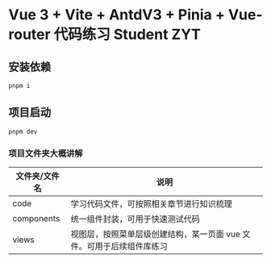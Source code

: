 <!--
 * @Author: Dzy
 * @Date: 2023-02-20 16:41:24
 * @LastEditors: Dzy
 * @LastEditTime: 2023-02-20 17:06:17
 * @Description: readme文件配置
-->
# Vue 3 + Vite + AntdV3 + Pinia + Vue-router 代码练习 Student ZYT

## 安装依赖

```
pnpm i
```

## 项目启动

```
pnpm dev
```

### 项目文件夹大概讲解

| 文件夹/文件名 | 说明                                                                  |
| ------------- | --------------------------------------------------------------------- |
| code          | 学习代码文件，可按照相关章节进行知识梳理                              |
| components    | 统一组件封装，可用于快速测试代码                                      |
| views         | 视图层，按照菜单层级创建结构，某一页面 vue 文件。可用于后续组件库练习 |
